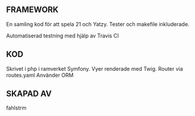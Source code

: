 FRAMEWORK
---------------
En samling kod för att spela 21 och Yatzy.
Tester och makefile inkluderade.

Automatiserad testning med hjälp av Travis CI

KOD
--------------
Skrivet i php i ramverket Symfony.
Vyer renderade med Twig. Router via routes.yaml
Använder ORM


SKAPAD AV
--------------
fahlstrm
